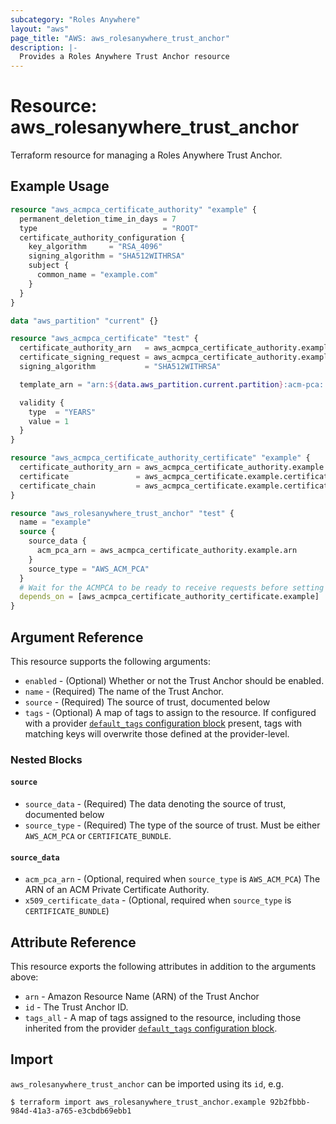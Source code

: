 ```yaml
---
subcategory: "Roles Anywhere"
layout: "aws"
page_title: "AWS: aws_rolesanywhere_trust_anchor"
description: |-
  Provides a Roles Anywhere Trust Anchor resource
---
```


# Resource: aws_rolesanywhere_trust_anchor

Terraform resource for managing a Roles Anywhere Trust Anchor.

## Example Usage

```terraform
resource "aws_acmpca_certificate_authority" "example" {
  permanent_deletion_time_in_days = 7
  type                            = "ROOT"
  certificate_authority_configuration {
    key_algorithm     = "RSA_4096"
    signing_algorithm = "SHA512WITHRSA"
    subject {
      common_name = "example.com"
    }
  }
}

data "aws_partition" "current" {}

resource "aws_acmpca_certificate" "test" {
  certificate_authority_arn   = aws_acmpca_certificate_authority.example.arn
  certificate_signing_request = aws_acmpca_certificate_authority.example.certificate_signing_request
  signing_algorithm           = "SHA512WITHRSA"

  template_arn = "arn:${data.aws_partition.current.partition}:acm-pca:::template/RootCACertificate/V1"

  validity {
    type  = "YEARS"
    value = 1
  }
}

resource "aws_acmpca_certificate_authority_certificate" "example" {
  certificate_authority_arn = aws_acmpca_certificate_authority.example.arn
  certificate               = aws_acmpca_certificate.example.certificate
  certificate_chain         = aws_acmpca_certificate.example.certificate_chain
}

resource "aws_rolesanywhere_trust_anchor" "test" {
  name = "example"
  source {
    source_data {
      acm_pca_arn = aws_acmpca_certificate_authority.example.arn
    }
    source_type = "AWS_ACM_PCA"
  }
  # Wait for the ACMPCA to be ready to receive requests before setting up the trust anchor
  depends_on = [aws_acmpca_certificate_authority_certificate.example]
}
```

## Argument Reference

This resource supports the following arguments:

* `enabled` - (Optional) Whether or not the Trust Anchor should be enabled.
* `name` - (Required) The name of the Trust Anchor.
* `source` - (Required) The source of trust, documented below
* `tags` - (Optional) A map of tags to assign to the resource. If configured with a provider [`default_tags` configuration block](https://registry.terraform.io/providers/hashicorp/aws/latest/docs#default_tags-configuration-block) present, tags with matching keys will overwrite those defined at the provider-level.

### Nested Blocks

#### `source`

* `source_data` - (Required) The data denoting the source of trust, documented below
* `source_type` - (Required) The type of the source of trust. Must be either `AWS_ACM_PCA` or `CERTIFICATE_BUNDLE`.

#### `source_data`

* `acm_pca_arn` - (Optional, required when `source_type` is `AWS_ACM_PCA`) The ARN of an ACM Private Certificate Authority.
* `x509_certificate_data` - (Optional, required when `source_type` is `CERTIFICATE_BUNDLE`)

## Attribute Reference

This resource exports the following attributes in addition to the arguments above:

* `arn` - Amazon Resource Name (ARN) of the Trust Anchor
* `id` - The Trust Anchor ID.
* `tags_all` - A map of tags assigned to the resource, including those inherited from the provider [`default_tags` configuration block](https://registry.terraform.io/providers/hashicorp/aws/latest/docs#default_tags-configuration-block).

## Import

`aws_rolesanywhere_trust_anchor` can be imported using its `id`, e.g.

```
$ terraform import aws_rolesanywhere_trust_anchor.example 92b2fbbb-984d-41a3-a765-e3cbdb69ebb1
```
